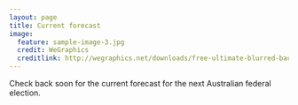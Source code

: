 ```yaml
---
layout: page
title: Current forecast
image:
  feature: sample-image-3.jpg
  credit: WeGraphics
  creditlink: http://wegraphics.net/downloads/free-ultimate-blurred-background-pack/
---
```


Check back soon for the current forecast for the next Australian federal election. 